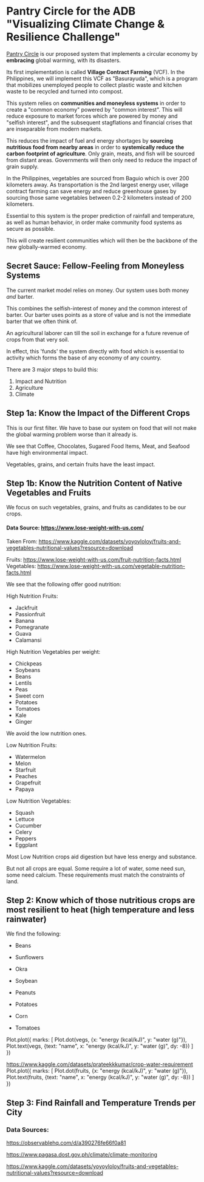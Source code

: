 # Pantry Circle for the ADB "Visualizing Climate Change & Resilience Challenge"

[Pantry Circle](https://pantrypoints.com/circle) is our proposed system that implements a circular economy by **embracing** global warming, with its disasters.

Its first implementation is called **Village Contract Farming** (VCF). In the Philippines, we will implement this VCF as "Basurayuda", which is a program that mobilizes unemployed people to collect plastic waste and kitchen waste to be recycled and turned into compost.

This system relies on **communities and moneyless systems** in order to create a "common economy" powered by "common interest". This will reduce exposure to market forces which are powered by money and "selfish interest", and the subsequent stagflations and financial crises that are inseparable from modern markets. 

This reduces the impact of fuel and energy shortages by **sourcing nutritious food from nearby areas** in order to **systemically reduce the carbon footprint of agriculture**. Only grain, meats, and fish will be sourced from distant areas. Governments will then only need to reduce the impact of grain supply.

In the Philippines, vegetables are sourced from Baguio which is over 200 kilometers away. As transportation is the 2nd largest energy user, village contract farming can save energy and reduce greenhouse gases by sourcing those same vegetables between 0.2-2 kilometers instead of 200 kilometers.

Essential to this system is the proper prediction of rainfall and temperature, as well as human behavior, in order make community food systems as secure as possible.

This will create resilient communities which will then be the backbone of the new globally-warmed economy.  


## Secret Sauce: Fellow-Feeling from Moneyless Systems

The current market model relies on money. Our system uses both money *and* barter. 

This combines the selfish-interest of money and the common interest of barter. Our barter uses points as a store of value and is not the immediate barter that we often think of. 

An agricultural laborer can till the soil in exchange for a future revenue of crops from that very soil.

In effect, this 'funds' the system directly with food which is essential to activity which forms the base of any economy of any country.

There are 3 major steps to build this:

1. Impact and Nutrition
2. Agriculture
3. Climate



## Step 1a: Know the Impact of the Different Crops

This is our first filter. We have to base our system on food that will not make the global warming problem worse than it already is. 

We see that Coffee, Chocolates, Sugared Food Items, Meat, and Seafood have high environmental impact. 

Vegetables, grains, and certain fruits have the least impact.   


## Step 1b: Know the Nutrition Content of Native Vegetables and Fruits 

We focus on such vegetables, grains, and fruits as candidates to be our crops. 

#### Data Source: https://www.lose-weight-with-us.com/

Taken From: https://www.kaggle.com/datasets/yoyoyloloy/fruits-and-vegetables-nutritional-values?resource=download

Fruits: https://www.lose-weight-with-us.com/fruit-nutrition-facts.html
Vegetables: https://www.lose-weight-with-us.com/vegetable-nutrition-facts.html


<!-- - Fruits: https://www.fda.gov/Food/IngredientsPackagingLabeling/LabelingNutrition/ucm063482.htm
- Vegetables: https://www.fda.gov/Food/IngredientsPackagingLabeling/LabelingNutrition/ucm114222.htm
- Seafood: https://www.fda.gov/Food/IngredientsPackagingLabeling/LabelingNutrition/ucm114223.htm

Taken from: https://www.kaggle.com/datasets/lazycoder00/-nutritionalfacts-fruit-vegetables-seafood -->



We see that the following offer good nutrition:

High Nutrition Fruits:
- Jackfruit
- Passionfruit
- Banana
- Pomegranate
- Guava
- Calamansi


High Nutrition Vegetables per weight:                                                                               
- Chickpeas
- Soybeans
- Beans
- Lentils
- Peas
- Sweet corn
- Potatoes
- Tomatoes
- Kale
- Ginger


We avoid the low nutrition ones.

Low Nutrition Fruits:
- Watermelon
- Melon
- Starfruit
- Peaches
- Grapefruit
- Papaya


Low Nutrition Vegetables:
- Squash 
- Lettuce
- Cucumber
- Celery
- Peppers
- Eggplant

Most Low Nutrition crops aid digestion but have less energy and substance.


But not all crops are equal. Some require a lot of water, some need sun, some need calcium. These requirements must match the constraints of land. 


## Step 2: Know which of those nutritious crops are most resilient to heat (high temperature and less rainwater)

We find the following:
- Beans
- Sunflowers
- Okra
- Soybean
- Peanuts
- Potatoes


- Corn 
- Tomatoes



Plot.plot({
  marks: [
    Plot.dot(vegs, {x: "energy (kcal/kJ)", y: "water (g)"}),
    Plot.text(vegs, {text: "name", x: "energy (kcal/kJ)", y: "water (g)", dy: -8})
  ]
})

https://www.kaggle.com/datasets/prateekkkumar/crop-water-requirement
Plot.plot({
  marks: [
    Plot.dot(fruits, {x: "energy (kcal/kJ)", y: "water (g)"}),
    Plot.text(fruits, {text: "name", x: "energy (kcal/kJ)", y: "water (g)", dy: -8})
  ]
})


## Step 3: Find Rainfall and Temperature Trends per City




### Data Sources:

https://observablehq.com/d/a390276fe66f0a81

https://www.pagasa.dost.gov.ph/climate/climate-monitoring

https://www.kaggle.com/datasets/yoyoyloloy/fruits-and-vegetables-nutritional-values?resource=download



<!-- https://www.fda.gov/Food/IngredientsPackagingLabeling/LabelingNutrition/ucm063367.htm -->


